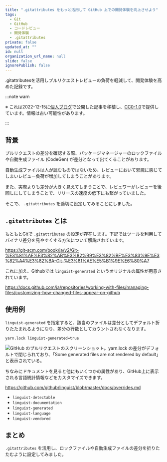```yaml
---
title: ".gitattributes をもっと活用して GitHub 上での開発体験を向上させよう"
tags:
  - Git
  - GitHub
  - コードレビュー
  - 開発体験
  - .gitattributes
private: false
updated_at: ""
id: null
organization_url_name: null
slide: false
ignorePublish: false
---
```


.gitattributesを活用しプルリクエストレビューの負荷を軽減して、開発体験を高めた記録です。

:::note warn

※ これは2022-12-15に[個人ブログ](https://bicstone.me)で公開した記事を移植し、[CC0-1.0](https://creativecommons.org/publicdomain/zero/1.0/deed.ja)で提供しています。情報は古い可能性があります。

:::

## 背景

プルリクエストの差分を確認する際、パッケージマネージャーのロックファイルや自動生成ファイル (CodeGen) が差分となって出てくることがあります。

自動生成ファイルは人が読むものではないため、レビューにおいて邪魔に感じてしまいレビュー負荷が増加してしまうことがあります。

また、実際よりも差分が大きく見えてしまうことで、レビュワーがレビューを後回しにしてしまうことで、リリースの速度の低下にも繋がっていました。

そこで、 `.gitattributes` を適切に設定してみることにしました。

## `.gitattributes` とは

もともとGitで `.gitattributes` の設定が存在します。下記ではツールを利用してバイナリ差分を見やすくする方法について解説されています。

https://git-scm.com/book/ja/v2/Git-%E3%81%AE%E3%82%AB%E3%82%B9%E3%82%BF%E3%83%9E%E3%82%A4%E3%82%BA-Git-%E3%81%AE%E5%B1%9E%E6%80%A7

これに加え、Githubでは `linguist-generated` というオリジナルの属性が用意されています。

https://docs.github.com/ja/repositories/working-with-files/managing-files/customizing-how-changed-files-appear-on-github

## 使用例

`linguist-generated` を指定すると、該当のファイルは差分としてデフォルト折りたたまれるようになり、差分の行数としてカウントされなくなります。

```plain
yarn.lock linguist-generated=true
```

![GitHub のプルリクエストのスクリーンショット。yarn.lock の差分がデフォルトで閉じられており、「Some generated files are not rendered by default」と表示されている。](https://qiita-image-store.s3.ap-northeast-1.amazonaws.com/0/684999/615b8492-a8a9-0a13-4e4e-456490fd91d5.png)

ちなみにドキュメントを見ると他にもいくつかの属性があり、GitHub上に表示される言語統計情報などをカスタマイズできます。

https://github.com/github/linguist/blob/master/docs/overrides.md

- `linguist-detectable`
- `linguist-documentation`
- `linguist-generated`
- `linguist-language`
- `linguist-vendored`

## まとめ

`.gitattributes` を活用し、ロックファイルや自動生成ファイルの差分を折りたたむように設定してみました。
